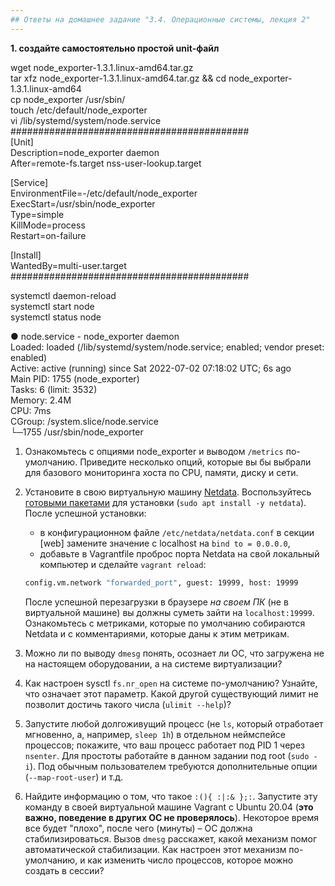```yaml
---
## Ответы на домашнее задание "3.4. Операционные системы, лекция 2" 
---
```

                    
<strong>1. создайте самостоятельно простой unit-файл</strong>      

wget node_exporter-1.3.1.linux-amd64.tar.gz  
tar xfz node_exporter-1.3.1.linux-amd64.tar.gz && cd node_exporter-1.3.1.linux-amd64    
cp node_exporter /usr/sbin/    
touch /etc/default/node_exporter    
vi /lib/systemd/system/node.service     
###########################################     
[Unit]  
Description=node_exporter daemon    
After=remote-fs.target nss-user-lookup.target   
    
[Service]   
EnvironmentFile=-/etc/default/node_exporter       
ExecStart=/usr/sbin/node_exporter   
Type=simple      
KillMode=process        
Restart=on-failure      
    
[Install]   
WantedBy=multi-user.target   
###########################################     
     
systemctl daemon-reload     
systemctl start node     
systemctl status node   
    
● node.service - node_exporter daemon       
     Loaded: loaded (/lib/systemd/system/node.service; enabled; vendor preset: enabled)        
     Active: active (running) since Sat 2022-07-02 07:18:02 UTC; 6s ago      
   Main PID: 1755 (node_exporter)          
      Tasks: 6 (limit: 3532)        
     Memory: 2.4M       
        CPU: 7ms        
     CGroup: /system.slice/node.service     
             └─1755 /usr/sbin/node_exporter      



1. Ознакомьтесь с опциями node_exporter и выводом `/metrics` по-умолчанию. Приведите несколько опций, которые вы бы выбрали для базового мониторинга хоста по CPU, памяти, диску и сети.
1. Установите в свою виртуальную машину [Netdata](https://github.com/netdata/netdata). Воспользуйтесь [готовыми пакетами](https://packagecloud.io/netdata/netdata/install) для установки (`sudo apt install -y netdata`). После успешной установки:
    * в конфигурационном файле `/etc/netdata/netdata.conf` в секции [web] замените значение с localhost на `bind to = 0.0.0.0`,
    * добавьте в Vagrantfile проброс порта Netdata на свой локальный компьютер и сделайте `vagrant reload`:

    ```bash
    config.vm.network "forwarded_port", guest: 19999, host: 19999
    ```

    После успешной перезагрузки в браузере *на своем ПК* (не в виртуальной машине) вы должны суметь зайти на `localhost:19999`. Ознакомьтесь с метриками, которые по умолчанию собираются Netdata и с комментариями, которые даны к этим метрикам.

1. Можно ли по выводу `dmesg` понять, осознает ли ОС, что загружена не на настоящем оборудовании, а на системе виртуализации?
1. Как настроен sysctl `fs.nr_open` на системе по-умолчанию? Узнайте, что означает этот параметр. Какой другой существующий лимит не позволит достичь такого числа (`ulimit --help`)?
1. Запустите любой долгоживущий процесс (не `ls`, который отработает мгновенно, а, например, `sleep 1h`) в отдельном неймспейсе процессов; покажите, что ваш процесс работает под PID 1 через `nsenter`. Для простоты работайте в данном задании под root (`sudo -i`). Под обычным пользователем требуются дополнительные опции (`--map-root-user`) и т.д.
1. Найдите информацию о том, что такое `:(){ :|:& };:`. Запустите эту команду в своей виртуальной машине Vagrant с Ubuntu 20.04 (**это важно, поведение в других ОС не проверялось**). Некоторое время все будет "плохо", после чего (минуты) – ОС должна стабилизироваться. Вызов `dmesg` расскажет, какой механизм помог автоматической стабилизации. Как настроен этот механизм по-умолчанию, и как изменить число процессов, которое можно создать в сессии?         
